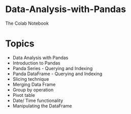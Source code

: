 # Data-Analysis-with-Pandas
The Colab Notebook 
# Topics
- Data Analysis with Pandas
- Introduction to Pandas
- Panda Series - Querying and Indexing
- Panda DataFrame - Querying and Indexing
- Slicing technique
- Merging Data Frame
- Group by operation
- Pivot table
- Date/ Time functionality
- Manipulating the DataFrame
